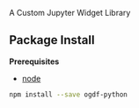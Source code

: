 A Custom Jupyter Widget Library

Package Install
---------------

**Prerequisites**
- [node](http://nodejs.org/)

```bash
npm install --save ogdf-python
```
